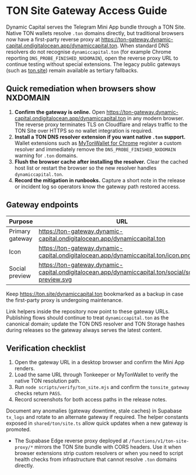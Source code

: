 # TON Site Gateway Access Guide

Dynamic Capital serves the Telegram Mini App bundle through a TON Site. Native
TON wallets resolve `.ton` domains directly, but traditional browsers now have a
first-party reverse proxy at
<https://ton-gateway.dynamic-capital.ondigitalocean.app/dynamiccapital.ton>.
When standard DNS resolvers do not recognise `dynamiccapital.ton` (for example
Chrome reporting `DNS_PROBE_FINISHED_NXDOMAIN`), open the reverse proxy URL to
continue testing without special extensions. The legacy public gateways (such as
[ton.site](https://ton.site)) remain available as tertiary fallbacks.

## Quick remediation when browsers show NXDOMAIN

1. **Confirm the gateway is online.** Open
   <https://ton-gateway.dynamic-capital.ondigitalocean.app/dynamiccapital.ton>
   in any modern browser. The reverse proxy terminates TLS on Cloudflare and
   relays traffic to the TON Site over HTTPS so no wallet integration is
   required.
2. **Install a TON DNS resolver extension if you want native `.ton` support.**
   Wallet extensions such as
   [MyTonWallet for Chrome](https://chromewebstore.google.com/detail/mytonwallet/abogkplpencnmaiffledhjgobkeeflka)
   register a custom resolver and immediately remove the
   `DNS_PROBE_FINISHED_NXDOMAIN` warning for `.ton` domains.
3. **Flush the browser cache after installing the resolver.** Clear the cached
   host list or restart the browser so the new resolver handles
   `dynamiccapital.ton`.
4. **Record the mitigation in runbooks.** Capture a short note in the release or
   incident log so operators know the gateway path restored access.

## Gateway endpoints

| Purpose         | URL                                                                                                 |
| --------------- | --------------------------------------------------------------------------------------------------- |
| Primary gateway | https://ton-gateway.dynamic-capital.ondigitalocean.app/dynamiccapital.ton                           |
| Icon            | https://ton-gateway.dynamic-capital.ondigitalocean.app/dynamiccapital.ton/icon.png                  |
| Social preview  | https://ton-gateway.dynamic-capital.ondigitalocean.app/dynamiccapital.ton/social/social-preview.svg |

Keep <https://ton.site/dynamiccapital.ton> bookmarked as a backup in case the
first-party proxy is undergoing maintenance.

Link helpers inside the repository now point to these gateway URLs. Publishing
flows should continue to treat `dynamiccapital.ton` as the canonical domain;
update the TON DNS resolver and TON Storage hashes during releases so the
gateway always serves the latest content.

## Verification checklist

1. Open the gateway URL in a desktop browser and confirm the Mini App renders.
2. Load the same URL through Tonkeeper or MyTonWallet to verify the native TON
   resolution path.
3. Run `node scripts/verify/ton_site.mjs` and confirm the `tonsite_gateway`
   checks return `PASS`.
4. Record screenshots for both access paths in the release notes.

Document any anomalies (gateway downtime, stale caches) in Supabase `tx_logs`
and rotate to an alternate gateway if required. The helper constants exposed in
`shared/ton/site.ts` allow quick updates when a new gateway is promoted.

- The Supabase Edge reverse proxy deployed at `/functions/v1/ton-site-proxy/*`
  mirrors the TON Site bundle with CORS headers. Use it when browser extensions
  strip custom resolvers or when you need to script health checks from
  infrastructure that cannot resolve `.ton` domains directly.
